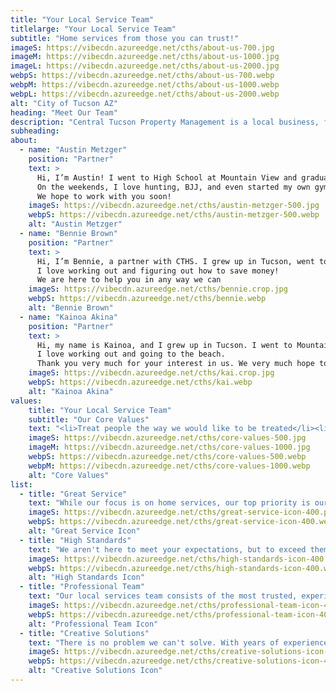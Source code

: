 ```yaml
---
title: "Your Local Service Team"
titlelarge: "Your Local Service Team"
subtitle: "Home services from those you can trust!"
imageS: https://vibecdn.azureedge.net/cths/about-us-700.jpg
imageM: https://vibecdn.azureedge.net/cths/about-us-1000.jpg
imageL: https://vibecdn.azureedge.net/cths/about-us-2000.jpg
webpS: https://vibecdn.azureedge.net/cths/about-us-700.webp
webpM: https://vibecdn.azureedge.net/cths/about-us-1000.webp
webpL: https://vibecdn.azureedge.net/cths/about-us-2000.webp
alt: "City of Tucson AZ"
heading: "Meet Our Team"
description: "Central Tucson Property Management is a local business, family owned and operated. Our team grew up here in Tucson and absolutely loves the city and the people. It’s because of our Tucson roots that 10% of all net revenue goes to our foundation – Central Tucson Gives Back – which focuses on child and family non-profit organizations in the Arizona area. We also have multiple rental units, managed by Central Tucson Property Management.<br><br>We hope you will put your trust in us to deliver your home services needs.<br><br>Warmest Aloha,<br>The Families of Central Tucson Property Management"
subheading: 
about:
  - name: "Austin Metzger"
    position: "Partner"
    text: >
      Hi, I’m Austin! I went to High School at Mountain View and graduated from the University of Arizona. I currently live in Tucson with my wife and 4 kids and work as a Branch Manager at Wells Fargo.
      On the weekends, I love hunting, BJJ, and even started my own gym, Marana Martial Arts. Please come check us out if you have a chance.
      We hope to work with you soon!  
    imageS: https://vibecdn.azureedge.net/cths/austin-metzger-500.jpg
    webpS: https://vibecdn.azureedge.net/cths/austin-metzger-500.webp
    alt: "Austin Metzger"
  - name: "Bennie Brown"
    position: "Partner"
    text: >
      Hi, I’m Bennie, a partner with CTHS. I grew up in Tucson, went to Mountain View High School, and graduated from the University of Arizona. I am a CPA with ASARCO and am married with 2 kids.
      I love working out and figuring out how to save money!
      We are here to help you in any way we can
    imageS: https://vibecdn.azureedge.net/cths/bennie.crop.jpg
    webpS: https://vibecdn.azureedge.net/cths/bennie.webp
    alt: "Bennie Brown"
  - name: "Kainoa Akina"
    position: "Partner"
    text: >
      Hi, my name is Kainoa, and I grew up in Tucson. I went to Mountain View High School, then went on to graduate from the University of Hawaii. I have a wife, 2 kids, and a dog. While I currently live in Hawaii, I spend a lot of time in Tucson and hope to have more time here.
      I love working out and going to the beach.
      Thank you very much for your interest in us. We very much hope to work with you soon. Much aloha!
    imageS: https://vibecdn.azureedge.net/cths/kai.crop.jpg
    webpS: https://vibecdn.azureedge.net/cths/kai.webp
    alt: "Kainoa Akina"
values: 
    title: "Your Local Service Team"
    subtitle: "Our Core Values"
    text: "<li>Treat people the way we would like to be treated</li><li>Give 100% effort and take great pride in our work</li><li>Do business the right way: be honest, be professional, and get the job done</li><li>Be a good listener and a good communicator</li><li> Make someone smile, every day</li>"
    imageS: https://vibecdn.azureedge.net/cths/core-values-500.jpg
    imageM: https://vibecdn.azureedge.net/cths/core-values-1000.jpg
    webpS: https://vibecdn.azureedge.net/cths/core-values-500.webp
    webpM: https://vibecdn.azureedge.net/cths/core-values-1000.webp
    alt: "Core Values"
list:
  - title: "Great Service"
    text: "While our focus is on home services, our top priority is our customer service. Experience safe and worry-free local services and residential repairs."
    imageS: https://vibecdn.azureedge.net/cths/great-service-icon-400.png
    webpS: https://vibecdn.azureedge.net/cths/great-service-icon-400.webp
    alt: "Great Service Icon"
  - title: "High Standards"
    text: "We aren't here to meet your expectations, but to exceed them. Every home service project we complete is done above the industry standard."
    imageS: https://vibecdn.azureedge.net/cths/high-standards-icon-400.png
    webpS: https://vibecdn.azureedge.net/cths/high-standards-icon-400.webp
    alt: "High Standards Icon"
  - title: "Professional Team"
    text: "Our local services team consists of the most trusted, experienced, and reliable workers in the home service industry to give you the professional service you deserve."
    imageS: https://vibecdn.azureedge.net/cths/professional-team-icon-400.png
    webpS: https://vibecdn.azureedge.net/cths/professional-team-icon-400.webp
    alt: "Professional Team Icon"
  - title: "Creative Solutions"
    text: "There is no problem we can't solve. With years of experience, our expert team allows you a worry-free home service experience."
    imageS: https://vibecdn.azureedge.net/cths/creative-solutions-icon-400.png
    webpS: https://vibecdn.azureedge.net/cths/creative-solutions-icon-400.webp
    alt: "Creative Solutions Icon"
---
```

